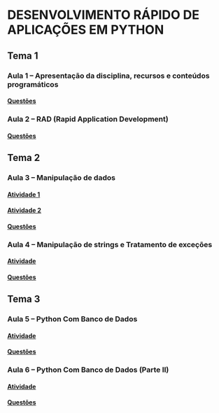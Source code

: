 # DESENVOLVIMENTO RÁPIDO DE APLICAÇÕES EM PYTHON
## Tema 1
### Aula 1 – Apresentação da disciplina, recursos e conteúdos programáticos
#### [Questões](temas/1/aulas/1/README.md)
### Aula 2 – RAD (Rapid Application Development)
#### [Questões](temas/1/aulas/2/README.md)
## Tema 2
### Aula 3 – Manipulação de dados
#### [Atividade 1](temas/2/aulas/3/atividades/1)
#### [Atividade 2](temas/2/aulas/3/atividades/2)
#### [Questões](temas/2/aulas/3/README.md)

### Aula 4 – Manipulação de strings e Tratamento de exceções
#### [Atividade](temas/2/aulas/4/atividade)
#### [Questões](temas/2/aulas/4/README.md)
## Tema 3
### Aula 5 – Python Com Banco de Dados
#### [Atividade](temas/3/aulas/5/atividade)
#### [Questões](temas/3/aulas/5/README.md)
### Aula 6 – Python Com Banco de Dados (Parte II)
#### [Atividade](temas/3/aulas/6/atividade)
#### [Questões](temas/3/aulas/6/README.md)